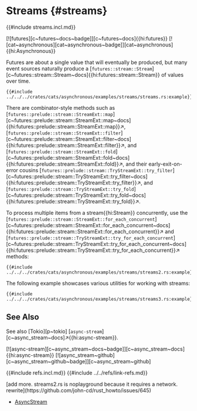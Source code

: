 # Streams {#streams}

{{#include streams.incl.md}}

[![futures][c~futures~docs~badge]][c~futures~docs]{{hi:futures}} [![cat~asynchronous][cat~asynchronous~badge]][cat~asynchronous]{{hi:Asynchronous}}

Futures are about a single value that will eventually be produced, but many event sources naturally produce a [`futures::stream::Stream`][c~futures::stream::Stream~docs]{{hi:futures::stream::Stream}} of values over time.

```rust,editable
{{#include ../../../crates/cats/asynchronous/examples/streams/streams.rs:example}}
```

There are combinator-style methods such as [`futures::prelude::stream::StreamExt::map`][c~futures::prelude::stream::StreamExt::map~docs]{{hi:futures::prelude::stream::StreamExt::map}}↗, [`futures::prelude::stream::StreamExt::filter`][c~futures::prelude::stream::StreamExt::filter~docs]{{hi:futures::prelude::stream::StreamExt::filter}}↗, and [`futures::prelude::stream::StreamExt::fold`][c~futures::prelude::stream::StreamExt::fold~docs]{{hi:futures::prelude::stream::StreamExt::fold}}↗, and their early-exit-on-error cousins [`futures::prelude::stream::TryStreamExt::try_filter`][c~futures::prelude::stream::TryStreamExt::try_filter~docs]{{hi:futures::prelude::stream::TryStreamExt::try_filter}}↗, and [`futures::prelude::stream::TryStreamExt::try_fold`][c~futures::prelude::stream::TryStreamExt::try_fold~docs]{{hi:futures::prelude::stream::TryStreamExt::try_fold}}↗.

To process multiple items from a stream{{hi:Stream}} concurrently, use the [`futures::prelude::stream::StreamExt::for_each_concurrent`][c~futures::prelude::stream::StreamExt::for_each_concurrent~docs]{{hi:futures::prelude::stream::StreamExt::for_each_concurrent}}↗ and [`futures::prelude::stream::TryStreamExt::try_for_each_concurrent`][c~futures::prelude::stream::TryStreamExt::try_for_each_concurrent~docs]{{hi:futures::prelude::stream::TryStreamExt::try_for_each_concurrent}}↗ methods:

```rust,editable,noplayground
{{#include ../../../crates/cats/asynchronous/examples/streams/streams2.rs:example}}
```

The following example showcases various utilities for working with streams:

```rust,editable,noplayground
{{#include ../../../crates/cats/asynchronous/examples/streams/streams3.rs:example}}
```

## See Also

See also [Tokio][p~tokio] [`async-stream`][c~async_stream~docs]↗{{hi:async-stream}}.

[![async-stream][c~async_stream~docs~badge]][c~async_stream~docs]{{hi:async-stream}} [![async_stream~github][c~async_stream~github~badge]][c~async_stream~github]

{{#include refs.incl.md}}
{{#include ../../refs/link-refs.md}}

<div class="hidden">
[add more. streams2.rs is noplayground because it requires a network. rewrite](https://github.com/john-cd/rust_howto/issues/645)

- [AsyncStream](https://lib.rs/crates/async-stream)

</div>
